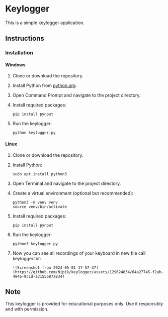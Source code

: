 # Keylogger

This is a simple keylogger application.

## Instructions

### Installation

#### Windows

1. Clone or download the repository.

2. Install Python from [python.org](https://www.python.org/).

3. Open Command Prompt and navigate to the project directory.

4. Install required packages:
    ```
    pip install pynput
    ```

5. Run the keylogger:
    ```
    python keylogger.py
    ```

#### Linux

1. Clone or download the repository.

2. Install Python:
    ```
    sudo apt install python3
    ```

3. Open Terminal and navigate to the project directory.

4. Create a virtual environment (optional but recommended):
    ```
    python3 -m venv venv
    source venv/bin/activate
    ```

5. Install required packages:
    ```
    pip install pynput
    ```

6. Run the keylogger:
    ```
    python3 keylogger.py
    ```
7. Now you can see all recordings of your keyboard in new file call keylogger.txt:
    ```
    ![Screenshot from 2024-05-01 17-57-37](https://github.com/Nipik/keylogger/assets/129624834/64a27745-f2ab-4946-9c1d-a3155687a834)

    ```    

## Note

This keylogger is provided for educational purposes only. Use it responsibly and with permission.
